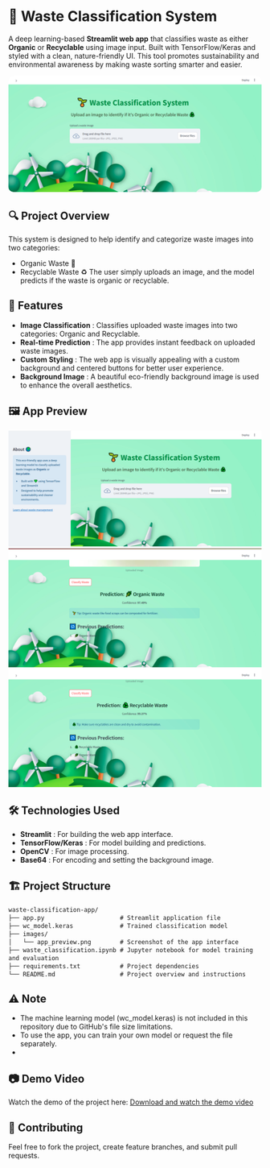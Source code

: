 # 🌱 Waste Classification System
A deep learning-based **Streamlit web app** that classifies waste as either **Organic** or **Recyclable** using image input. Built with TensorFlow/Keras and styled with a clean, nature-friendly UI. This tool promotes sustainability and environmental awareness by making waste sorting smarter and easier.
<div align="center">
  <img src="Images/img2.png" alt="App Preview" width="700" style="border-radius:10px;"/>
</div>

## 🔍 Project Overview
This system is designed to help identify and categorize waste images into two categories:
- Organic Waste 🌿
- Recyclable Waste ♻️
The user simply uploads an image, and the model predicts if the waste is organic or recyclable.

## 🚀 Features
- **Image Classification** : Classifies uploaded waste images into two categories: Organic and Recyclable.
- **Real-time Prediction** : The app provides instant feedback on uploaded waste images.
- **Custom Styling** : The web app is visually appealing with a custom background and centered buttons for better user experience.
- **Background Image** : A beautiful eco-friendly background image is used to enhance the overall aesthetics.

## 🖼️ App Preview
![Prediction Example](Images/img1.png)
![Prediction Example](Images/img3.png)
![Prediction Example](Images/img4.png)

## 🛠️ Technologies Used
- **Streamlit** : For building the web app interface.
- **TensorFlow/Keras** : For model building and predictions.
- **OpenCV** : For image processing.
- **Base64** : For encoding and setting the background image.

## 🏗️ Project Structure
```
waste-classification-app/
├── app.py                     # Streamlit application file
├── wc_model.keras             # Trained classification model
├── images/
│   └── app_preview.png        # Screenshot of the app interface
├── waste_classification.ipynb # Jupyter notebook for model training and evaluation
├── requirements.txt           # Project dependencies
└── README.md                  # Project overview and instructions
```

## ⚠️ Note
- The machine learning model (wc_model.keras) is not included in this repository due to GitHub's file size limitations.
- To use the app, you can train your own model or request the file separately.
- 
## 📷 Demo Video

Watch the demo of the project here:
[Download and watch the demo video](https://github.com/Srilekya07/Eco-Waste-Classifier/raw/main/wc_demo.mp4)

## 🤝 Contributing
Feel free to fork the project, create feature branches, and submit pull requests.
